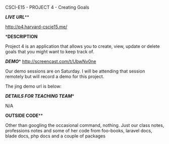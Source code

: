CSCI-E15 - PROJECT 4 - Creating Goals

*********LIVE URL***********

http://p4.harvard-cscie15.me/

*********DESCRIPTION********

Project 4 is an application that allows you to create, view, update or delete goals that you might want to keep track of. 

*********DEMO**********
http://screencast.com/t/UbwNv0ne

Our demo sessions are on Saturday. I will be attending that session remotely but will record a demo for this project. 

The jing demo url is below: 


*******DETAILS FOR TEACHING TEAM********

N/A

******OUTSIDE CODE********

Other than googling the occasional command, nothing. Just our class notes, professions notes and some of her code from foo-books, laravel docs, blade docs, php docs and a couple of packages
